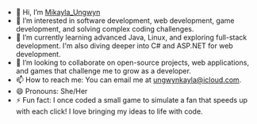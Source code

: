 - 👋 Hi, I’m [Mikayla_Ungwyn](https://github.com/KayUngwyn)
- 👀 I’m interested in software development, web development, game development, and solving complex coding challenges.
- 🌱 I’m currently learning advanced Java, Linux, and exploring full-stack development. I'm also diving deeper into C# and ASP.NET for web development.
- 💞️ I’m looking to collaborate on open-source projects, web applications, and games that challenge me to grow as a developer.
- 📫 How to reach me: You can email me at ungwynkayla@icloud.com.
- 😄 Pronouns: She/Her
- ⚡ Fun fact: I once coded a small game to simulate a fan that speeds up with each click! I love bringing my ideas to life with code.
